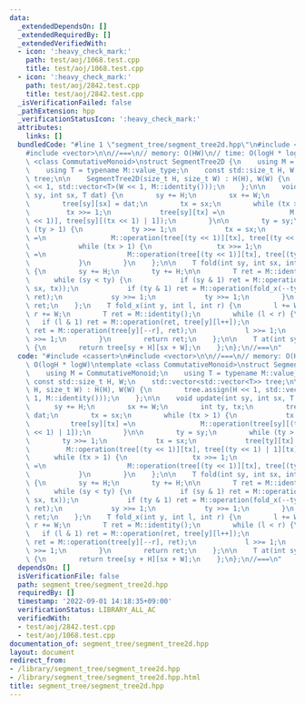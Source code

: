 ```yaml
---
data:
  _extendedDependsOn: []
  _extendedRequiredBy: []
  _extendedVerifiedWith:
  - icon: ':heavy_check_mark:'
    path: test/aoj/1068.test.cpp
    title: test/aoj/1068.test.cpp
  - icon: ':heavy_check_mark:'
    path: test/aoj/2842.test.cpp
    title: test/aoj/2842.test.cpp
  _isVerificationFailed: false
  _pathExtension: hpp
  _verificationStatusIcon: ':heavy_check_mark:'
  attributes:
    links: []
  bundledCode: "#line 1 \"segment_tree/segment_tree2d.hpp\"\n#include <cassert>\n\
    #include <vector>\n\n//===\n// memory: O(HW)\n// time: O(logH * logW)\ntemplate\
    \ <class CommutativeMonoid>\nstruct SegmentTree2D {\n    using M = CommutativeMonoid;\n\
    \    using T = typename M::value_type;\n    const std::size_t H, W;\n    std::vector<std::vector<T>>\
    \ tree;\n\n    SegmentTree2D(size_t H, size_t W) : H(H), W(W) {\n        tree.assign(H\
    \ << 1, std::vector<T>(W << 1, M::identity()));\n    };\n\n    void update(int\
    \ sy, int sx, T dat) {\n        sy += H;\n        sx += W;\n        int ty, tx;\n\
    \        tree[sy][sx] = dat;\n        tx = sx;\n        while (tx > 1) {\n   \
    \         tx >>= 1;\n            tree[sy][tx] =\n                M::operation(tree[sy][(tx\
    \ << 1)], tree[sy][(tx << 1) | 1]);\n        }\n\n        ty = sy;\n        while\
    \ (ty > 1) {\n            ty >>= 1;\n            tx = sx;\n            tree[ty][tx]\
    \ =\n                M::operation(tree[(ty << 1)][tx], tree[(ty << 1) | 1][tx]);\n\
    \            while (tx > 1) {\n                tx >>= 1;\n                tree[ty][tx]\
    \ =\n                    M::operation(tree[(ty << 1)][tx], tree[(ty << 1) | 1][tx]);\n\
    \            }\n        }\n    };\n\n    T fold(int sy, int sx, int ty, int tx)\
    \ {\n        sy += H;\n        ty += H;\n\n        T ret = M::identity();\n  \
    \      while (sy < ty) {\n            if (sy & 1) ret = M::operation(ret, fold_x(sy++,\
    \ sx, tx));\n            if (ty & 1) ret = M::operation(fold_x(--ty, sx, tx),\
    \ ret);\n            sy >>= 1;\n            ty >>= 1;\n        }\n        return\
    \ ret;\n    };\n    T fold_x(int y, int l, int r) {\n        l += W;\n       \
    \ r += W;\n        T ret = M::identity();\n        while (l < r) {\n         \
    \   if (l & 1) ret = M::operation(ret, tree[y][l++]);\n            if (r & 1)\
    \ ret = M::operation(tree[y][--r], ret);\n            l >>= 1;\n            r\
    \ >>= 1;\n        }\n        return ret;\n    };\n\n    T at(int sy, int sx) const\
    \ {\n        return tree[sy + H][sx + W];\n    };\n};\n//===\n"
  code: "#include <cassert>\n#include <vector>\n\n//===\n// memory: O(HW)\n// time:\
    \ O(logH * logW)\ntemplate <class CommutativeMonoid>\nstruct SegmentTree2D {\n\
    \    using M = CommutativeMonoid;\n    using T = typename M::value_type;\n   \
    \ const std::size_t H, W;\n    std::vector<std::vector<T>> tree;\n\n    SegmentTree2D(size_t\
    \ H, size_t W) : H(H), W(W) {\n        tree.assign(H << 1, std::vector<T>(W <<\
    \ 1, M::identity()));\n    };\n\n    void update(int sy, int sx, T dat) {\n  \
    \      sy += H;\n        sx += W;\n        int ty, tx;\n        tree[sy][sx] =\
    \ dat;\n        tx = sx;\n        while (tx > 1) {\n            tx >>= 1;\n  \
    \          tree[sy][tx] =\n                M::operation(tree[sy][(tx << 1)], tree[sy][(tx\
    \ << 1) | 1]);\n        }\n\n        ty = sy;\n        while (ty > 1) {\n    \
    \        ty >>= 1;\n            tx = sx;\n            tree[ty][tx] =\n       \
    \         M::operation(tree[(ty << 1)][tx], tree[(ty << 1) | 1][tx]);\n      \
    \      while (tx > 1) {\n                tx >>= 1;\n                tree[ty][tx]\
    \ =\n                    M::operation(tree[(ty << 1)][tx], tree[(ty << 1) | 1][tx]);\n\
    \            }\n        }\n    };\n\n    T fold(int sy, int sx, int ty, int tx)\
    \ {\n        sy += H;\n        ty += H;\n\n        T ret = M::identity();\n  \
    \      while (sy < ty) {\n            if (sy & 1) ret = M::operation(ret, fold_x(sy++,\
    \ sx, tx));\n            if (ty & 1) ret = M::operation(fold_x(--ty, sx, tx),\
    \ ret);\n            sy >>= 1;\n            ty >>= 1;\n        }\n        return\
    \ ret;\n    };\n    T fold_x(int y, int l, int r) {\n        l += W;\n       \
    \ r += W;\n        T ret = M::identity();\n        while (l < r) {\n         \
    \   if (l & 1) ret = M::operation(ret, tree[y][l++]);\n            if (r & 1)\
    \ ret = M::operation(tree[y][--r], ret);\n            l >>= 1;\n            r\
    \ >>= 1;\n        }\n        return ret;\n    };\n\n    T at(int sy, int sx) const\
    \ {\n        return tree[sy + H][sx + W];\n    };\n};\n//===\n"
  dependsOn: []
  isVerificationFile: false
  path: segment_tree/segment_tree2d.hpp
  requiredBy: []
  timestamp: '2022-09-01 14:18:35+09:00'
  verificationStatus: LIBRARY_ALL_AC
  verifiedWith:
  - test/aoj/2842.test.cpp
  - test/aoj/1068.test.cpp
documentation_of: segment_tree/segment_tree2d.hpp
layout: document
redirect_from:
- /library/segment_tree/segment_tree2d.hpp
- /library/segment_tree/segment_tree2d.hpp.html
title: segment_tree/segment_tree2d.hpp
---
```

